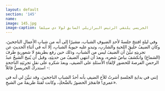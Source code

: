```yaml
---
layout: default
section: '145'
name:
image: 145.jpg
image-caption: الجريسي يلتقي الرئيس البرازيلي السابق لولا دي سيلفا
---
```

وفي ليلةٍ افتتحَ جلسةً لأحدِ الضيوفِ الشباب، مشيرًا إلى أنه من شبابِ الأعمالِ الناجحينَ، وكان الضيفُ حليقَ اللحيةِ والشاربِ، وتبدو عليه حيويةُ الشبابِ، إلا أنه في أثناءِ الحديثِ عن تجربتِهِ تبيَّنَ أن الضيفَ ليس من الشبابِ، وذلك حين رفع بطريقةٍ لا شعوريةٍ طرفَ (الشماغِ) وانكشفَ بياضُ شعرِه، وبعدَ أن انتهى الضيفُ من حديثِهِ، وقبل أن يُتيحَ الشيخُ عبدُ الرحمنِ الفرصةَ للحضورِ لإلقاءِ الأسئلةِ على الضيفِ، وبعدَ شكرهِ على نقلِ تجرِبَتِهِ الناجحةِ - استدركَ الجريسيُّ قائلاً: 

إنني في بدايةِ الجلسةِ أشرتُ للأخ الضيفِ بأنه أحدُ الشبابِ الناجحينَ، وقد تبيَّنَ لي أنه في عمري! فانفجَرَ الحضورُ بالضَّحكِ، وكانت لفتةً طريفةً من الشيخِ».

